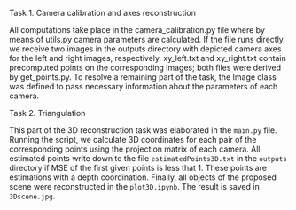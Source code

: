 Task 1. Camera calibration and axes reconstruction

All computations take place in the camera_calibration.py file where by means of utils.py camera parameters are calculated.
If the file runs directly, we receive two images in the outputs directory with depicted camera axes for the left and right images, respectively.
xy_left.txt and xy_right.txt contain precomputed points on the corresponding images; both files were derived by get_points.py.
To resolve a remaining part of the task, the Image class was defined to pass necessary information about the parameters of each camera.

Task 2. Triangulation

This part of the 3D reconstruction task was elaborated in the `main.py` file. Running the script, we calculate 3D coordinates for each pair of the corresponding points using the projection matrix of each camera. All estimated points write down to the file `estimatedPoints3D.txt` in the `outputs` directory if MSE of the first given points is less that 1. These points are estimations with a depth coordination. 
Finally, all objects of the proposed scene were reconstructed in the `plot3D.ipynb`. The result is saved in `3Dscene.jpg`.

